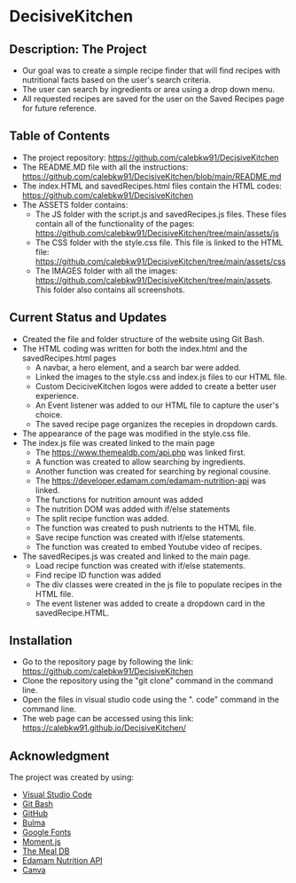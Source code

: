 # DecisiveKitchen

## Description: The Project
* Our goal was to create a simple recipe finder that will find recipes with nutritional facts based on the user's search criteria.
* The user can search by ingredients or area using a drop down menu.
* All requested recipes are saved for the user on the Saved Recipes page for future reference.
 
## Table of Contents 
* The project repository: https://github.com/calebkw91/DecisiveKitchen
* The README.MD file with all the instructions: https://github.com/calebkw91/DecisiveKitchen/blob/main/README.md
* The index.HTML and savedRecipes.html files contain the HTML codes: https://github.com/calebkw91/DecisiveKitchen
* The ASSETS folder contains:
    * The JS folder with the script.js and savedRecipes.js files. These files contain all of the functionality of the pages: https://github.com/calebkw91/DecisiveKitchen/tree/main/assets/js
    * The CSS folder with the style.css file.  This file is linked to the HTML file: https://github.com/calebkw91/DecisiveKitchen/tree/main/assets/css
    * The IMAGES folder with all the images: https://github.com/calebkw91/DecisiveKitchen/tree/main/assets. This folder also contains all screenshots.

## Current Status and Updates
* Created the file and folder structure of the website using Git Bash.
* The HTML coding was written for both the index.html and the savedRecipes.html pages
    - A navbar, a hero element, and a search bar were added.
    - Linked the images to the style.css and index.js files to our HTML file.
    - Custom DeciciveKitchen logos were added to create a better user experience.
    - An Event listener was added to our HTML file to capture the user's choice.
    - The saved recipe page organizes the recepies in dropdown cards.
* The appearance of the page was modified in the style.css file.
* The index.js file was created linked to the main page
    - The https://www.themealdb.com/api.php was linked first.
    - A function was created to allow searching by ingredients.
    - Another function was created for searching by regional cousine.
    - The https://developer.edamam.com/edamam-nutrition-api was linked.
    - The functions for nutrition amount was added
    - The nutrition DOM was added with if/else statements
    - The split recipe function was added.
    - The function was created to push nutrients to the HTML file.
    - Save recipe function was created with if/else statements.
    - The function was created to embed Youtube video of recipes.
* The savedRecipes.js was created and linked to the main page.
    - Load recipe function was created with if/else statements.
    - Find recipe ID function was added
    - The div classes were created in the js file to populate recipes in the HTML file.
    - The event listener was added to create a dropdown card in the savedRecipe.HTML. 

 
## Installation  
- Go to the repository page by following the link: https://github.com/calebkw91/DecisiveKitchen
- Clone the repository using the "git clone" command in the command line.
- Open the files in visual studio code using the ". code" command in the command line.
- The web page can be accessed using this link: https://calebkw91.github.io/DecisiveKitchen/
 
## Acknowledgment 
The project was created by using:
* [Visual Studio Code](https://code.visualstudio.com/)
* [Git Bash](https://gitforwindows.org/index.html)
* [GitHub](https://github.com/join)
* [Bulma](https://bulma.io/)
* [Google Fonts](https://fonts.google.com/)
* [Moment.js](https://momentjs.com)
* [The Meal DB](https://www.themealdb.com/api.php)
* [Edamam Nutrition API](https://developer.edamam.com/)
* [Canva](https://www.canva.com/)